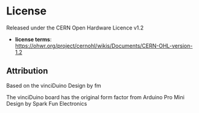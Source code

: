 # License

Released under the CERN Open Hardware Licence v1.2

- **license terms**: https://ohwr.org/project/cernohl/wikis/Documents/CERN-OHL-version-1.2 

## Attribution
Based on the vinciDuino Design by fm

The vinciDuino board has the original form factor from Arduino Pro Mini Design by Spark Fun Electronics
